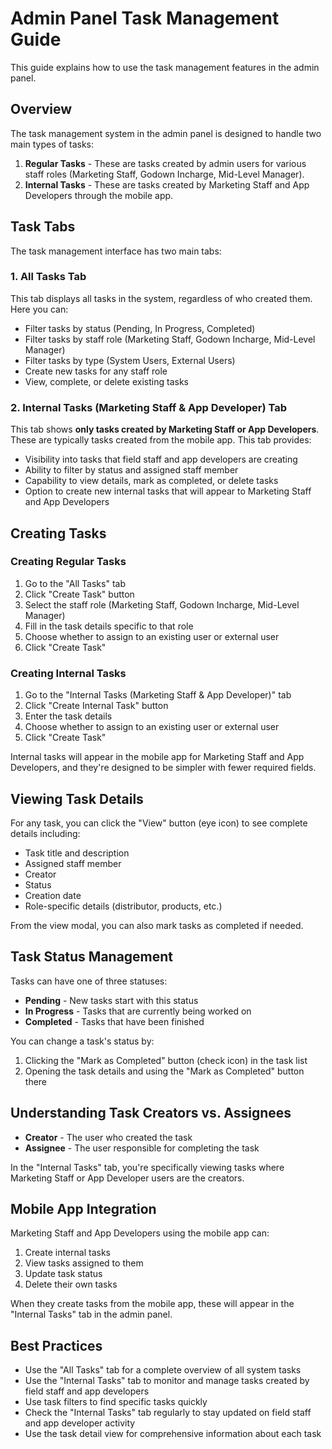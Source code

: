 # Admin Panel Task Management Guide

This guide explains how to use the task management features in the admin panel.

## Overview

The task management system in the admin panel is designed to handle two main types of tasks:

1. **Regular Tasks** - These are tasks created by admin users for various staff roles (Marketing Staff, Godown Incharge, Mid-Level Manager).
2. **Internal Tasks** - These are tasks created by Marketing Staff and App Developers through the mobile app.

## Task Tabs

The task management interface has two main tabs:

### 1. All Tasks Tab

This tab displays all tasks in the system, regardless of who created them. Here you can:

- Filter tasks by status (Pending, In Progress, Completed)
- Filter tasks by staff role (Marketing Staff, Godown Incharge, Mid-Level Manager)
- Filter tasks by type (System Users, External Users)
- Create new tasks for any staff role
- View, complete, or delete existing tasks

### 2. Internal Tasks (Marketing Staff & App Developer) Tab

This tab shows **only tasks created by Marketing Staff or App Developers**. These are typically tasks created from the mobile app. This tab provides:

- Visibility into tasks that field staff and app developers are creating
- Ability to filter by status and assigned staff member
- Capability to view details, mark as completed, or delete tasks
- Option to create new internal tasks that will appear to Marketing Staff and App Developers

## Creating Tasks

### Creating Regular Tasks

1. Go to the "All Tasks" tab
2. Click "Create Task" button
3. Select the staff role (Marketing Staff, Godown Incharge, Mid-Level Manager)
4. Fill in the task details specific to that role
5. Choose whether to assign to an existing user or external user
6. Click "Create Task"

### Creating Internal Tasks

1. Go to the "Internal Tasks (Marketing Staff & App Developer)" tab
2. Click "Create Internal Task" button
3. Enter the task details
4. Choose whether to assign to an existing user or external user
5. Click "Create Task"

Internal tasks will appear in the mobile app for Marketing Staff and App Developers, and they're designed to be simpler with fewer required fields.

## Viewing Task Details

For any task, you can click the "View" button (eye icon) to see complete details including:

- Task title and description
- Assigned staff member
- Creator
- Status
- Creation date
- Role-specific details (distributor, products, etc.)

From the view modal, you can also mark tasks as completed if needed.

## Task Status Management

Tasks can have one of three statuses:

- **Pending** - New tasks start with this status
- **In Progress** - Tasks that are currently being worked on
- **Completed** - Tasks that have been finished

You can change a task's status by:
1. Clicking the "Mark as Completed" button (check icon) in the task list
2. Opening the task details and using the "Mark as Completed" button there

## Understanding Task Creators vs. Assignees

- **Creator** - The user who created the task
- **Assignee** - The user responsible for completing the task

In the "Internal Tasks" tab, you're specifically viewing tasks where Marketing Staff or App Developer users are the creators.

## Mobile App Integration

Marketing Staff and App Developers using the mobile app can:

1. Create internal tasks
2. View tasks assigned to them
3. Update task status
4. Delete their own tasks

When they create tasks from the mobile app, these will appear in the "Internal Tasks" tab in the admin panel.

## Best Practices

- Use the "All Tasks" tab for a complete overview of all system tasks
- Use the "Internal Tasks" tab to monitor and manage tasks created by field staff and app developers
- Use task filters to find specific tasks quickly
- Check the "Internal Tasks" tab regularly to stay updated on field staff and app developer activity
- Use the task detail view for comprehensive information about each task 